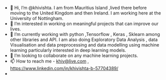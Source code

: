 - 👋 Hi, I’m @khivishta. I am from Mauritius Island ,lived there before moving to the United Kingdom and then Ireland. I am working here at the University of Nottingham.
- 👀 I’m interested in working on meaningful projects that can improve our lives.
- 🌱 I’m currently working with python ,Tensorflow , Keras , Sklearn among other libraries and API. I am also doing Exploratory Data Analysis , data Visualisation and data preprocessing and data modelling using machine learning particularly interested in deep learning models.
- 💞️ I’m looking to collaborate on any machine learning projects. 
- 📫 How to reach me - khiv@live.com , https://www.linkedin.com/in/khivishta-b-57704389/ 
- 




<!---
khivishta/khivishta is a ✨ special ✨ repository because its `README.md` (this file) appears on your GitHub profile.
You can click the Preview link to take a look at your changes.
--->

